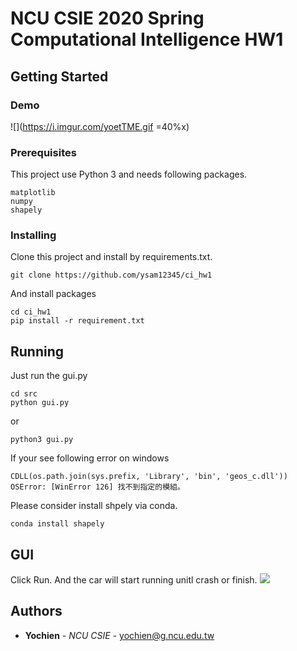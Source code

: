 # NCU CSIE 2020 Spring Computational Intelligence HW1


## Getting Started

### Demo
![](https://i.imgur.com/yoetTME.gif =40%x)


### Prerequisites

This project use Python 3 and needs following packages.

```
matplotlib
numpy
shapely
```

### Installing

Clone this project and install by requirements.txt.


```
git clone https://github.com/ysam12345/ci_hw1
```

And install packages

```
cd ci_hw1
pip install -r requirement.txt
```


## Running
Just run the gui.py
```
cd src
python gui.py
```
or
```
python3 gui.py
```

If your see following error on windows
```
CDLL(os.path.join(sys.prefix, 'Library', 'bin', 'geos_c.dll'))
OSError: [WinError 126] 找不到指定的模組。
```
Please consider install shpely via conda.
```
conda install shapely
```

## GUI
Click Run. And the car will start running unitl crash or finish.
![](https://i.imgur.com/qJyidwT.png)




## Authors

* **Yochien** - *NCU CSIE* -  <yochien@g.ncu.edu.tw>
